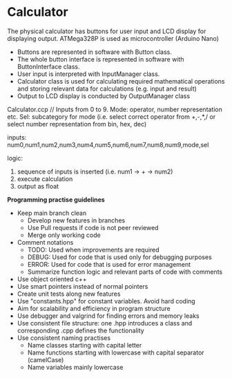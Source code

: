 # Calculator

The physical calculator has buttons for user input and LCD display for displaying output. ATMega328P is used as microcontroller (Arduino Nano)
- Buttons are represented in software with Button class.
- The whole button interface is represented in software with ButtonInterface class. 
- User input is interpreted with InputManager class.
- Calculator class is used for calculating required mathematical operations and storing relevant data for calculations (e.g. input and result)
- Output to LCD display is conducted by OutputManager class

Calculator.ccp
// Inputs from 0 to 9. Mode: operator, number representation etc.  Sel: subcategory for mode (i.e. select correct operator from +,-,*,/ or select number representation from bin, hex, dec)

inputs: num0,num1,num2,num3,num4,num5,num6,num7,num8,num9,mode,sel

logic:
1. sequence of inputs is inserted (i.e. num1 -> + -> num2)
2. execute calculation
3. output as float 

**Programming practise guidelines**
- Keep main branch clean
    - Develop new features in branches
    - Use Pull requests if code is not peer reviewed
    - Merge only working code
- Comment notations
    - TODO: Used when improvements are required
    - DEBUG: Used for code that is used only for debugging purposes
    - ERROR: Used for code that is used for error management
    - Summarize function logic and relevant parts of code with comments
- Use object oriented c++
- Use smart pointers instead of normal pointers
- Create unit tests along new features
- Use "constants.hpp" for constant variables. Avoid hard coding
- Aim for scalability and efficiency in program structure
- Use debugger and valgrind for finding errors and memory leaks
- Use consistent file structure: one .hpp introduces a class and corresponding .cpp defines the functionality
- Use consistent naming practises
    - Name classes starting with capital letter
    - Name functions starting with lowercase with capital separator (camelCase)
    - Name variables mainly lowercase
